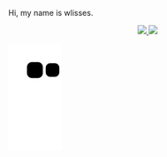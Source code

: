 Hi, my name is wlisses.
<div align="center">
  <a href="https://github.com/rafaballerini">
  <img height="180em" src="https://github-readme-stats.vercel.app/api?username=wlis13&show_icons=true&theme=dracula&include_all_commits=true&count_private=true"/>
  <img height="180em" src="https://github-readme-stats.vercel.app/api/top-langs/?username=wlis13&layout=compact&langs_count=7&theme=dracula"/>
</div>

 
  ![Snake animation](https://github.com/rafaballerini/rafaballerini/blob/output/github-contribution-grid-snake.svg)
 
</div>
